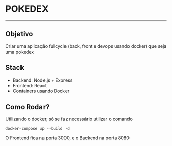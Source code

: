 # POKEDEX
---
## Objetivo
Criar uma aplicação fullcycle (back, front e devops usando docker) que seja uma pokedex


## Stack
- Backend: Node.js + Express
- Frontend: React
- Containers usando Docker

## Como Rodar?
Utilizando o docker, só se faz necessário utilizar o comando
```
docker-compose up --build -d
```
O Frontend fica na porta 3000, e o Backend na porta 8080
